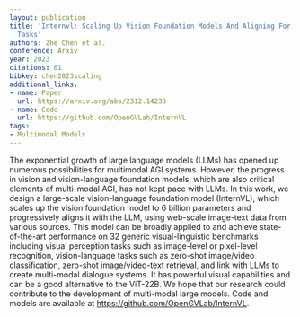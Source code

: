```yaml
---
layout: publication
title: 'Internvl: Scaling Up Vision Foundation Models And Aligning For Generic Visual-linguistic
  Tasks'
authors: Zhe Chen et al.
conference: Arxiv
year: 2023
citations: 61
bibkey: chen2023scaling
additional_links:
- name: Paper
  url: https://arxiv.org/abs/2312.14238
- name: Code
  url: https://github.com/OpenGVLab/InternVL
tags:
- Multimodal Models
---
```

The exponential growth of large language models (LLMs) has opened up numerous
possibilities for multimodal AGI systems. However, the progress in vision and
vision-language foundation models, which are also critical elements of
multi-modal AGI, has not kept pace with LLMs. In this work, we design a
large-scale vision-language foundation model (InternVL), which scales up the
vision foundation model to 6 billion parameters and progressively aligns it
with the LLM, using web-scale image-text data from various sources. This model
can be broadly applied to and achieve state-of-the-art performance on 32
generic visual-linguistic benchmarks including visual perception tasks such as
image-level or pixel-level recognition, vision-language tasks such as zero-shot
image/video classification, zero-shot image/video-text retrieval, and link with
LLMs to create multi-modal dialogue systems. It has powerful visual
capabilities and can be a good alternative to the ViT-22B. We hope that our
research could contribute to the development of multi-modal large models. Code
and models are available at https://github.com/OpenGVLab/InternVL.